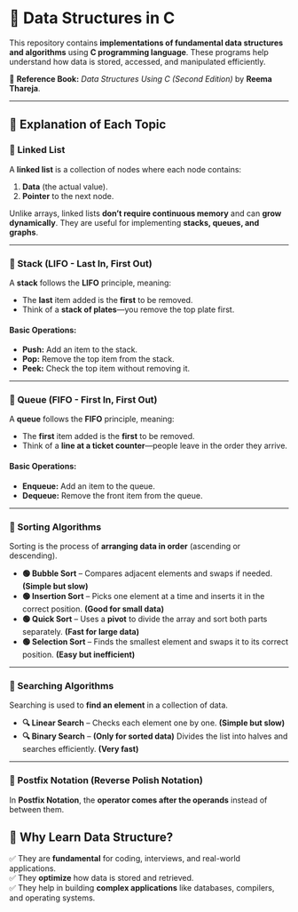 # 📂 Data Structures in C

This repository contains **implementations of fundamental data structures and algorithms** using **C programming language**. These programs help understand how data is stored, accessed, and manipulated efficiently.

📖 **Reference Book:** *Data Structures Using C (Second Edition)* by **Reema Thareja**.

---
## 📌 Explanation of Each Topic

### 🔹 Linked List
A **linked list** is a collection of nodes where each node contains:
1. **Data** (the actual value).
2. **Pointer** to the next node.

Unlike arrays, linked lists **don’t require continuous memory** and can **grow dynamically**. They are useful for implementing **stacks, queues, and graphs**.

---

### 🔹 Stack (LIFO - Last In, First Out)
A **stack** follows the **LIFO** principle, meaning:
- The **last** item added is the **first** to be removed.
- Think of a **stack of plates**—you remove the top plate first.

#### **Basic Operations:**
- **Push:** Add an item to the stack.
- **Pop:** Remove the top item from the stack.
- **Peek:** Check the top item without removing it.

---

### 🔹 Queue (FIFO - First In, First Out)
A **queue** follows the **FIFO** principle, meaning:
- The **first** item added is the **first** to be removed.
- Think of a **line at a ticket counter**—people leave in the order they arrive.

#### **Basic Operations:**
- **Enqueue:** Add an item to the queue.
- **Dequeue:** Remove the front item from the queue.

---

### 🔹 Sorting Algorithms
Sorting is the process of **arranging data in order** (ascending or descending).

- **🟢 Bubble Sort** – Compares adjacent elements and swaps if needed. **(Simple but slow)**  
- **🟢 Insertion Sort** – Picks one element at a time and inserts it in the correct position. **(Good for small data)**  
- **🟢 Quick Sort** – Uses a **pivot** to divide the array and sort both parts separately. **(Fast for large data)**  
- **🟢 Selection Sort** – Finds the smallest element and swaps it to its correct position. **(Easy but inefficient)**  

---

### 🔹 Searching Algorithms
Searching is used to **find an element** in a collection of data.

- **🔍 Linear Search** – Checks each element one by one. **(Simple but slow)**  
- **🔍 Binary Search** – **(Only for sorted data)** Divides the list into halves and searches efficiently. **(Very fast)**  

---

### 🔹 Postfix Notation (Reverse Polish Notation)
In **Postfix Notation**, the **operator comes after the operands** instead of between them.

## 🎯 Why Learn Data Structure?
✅ They are **fundamental** for coding, interviews, and real-world applications.  
✅ They **optimize** how data is stored and retrieved.  
✅ They help in building **complex applications** like databases, compilers, and operating systems.  

